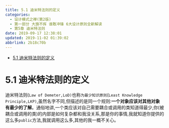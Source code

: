 ```yaml
---
title: 5.1 迪米特法则的定义
categories: 
  - 设计模式之禅(第2版)
  - 第一部分 大旗不挥 谁敢冲锋 6大设计原则全新解读
  - 第5章 迪米特法则
date: 2019-09-17 12:38:01
updated: 2019-11-02 01:39:02
abbrlink: 2b18c70b
---
```

- [5.1 迪米特法则的定义](/ReadingNotes/2b18c70b/#5-1-迪米特法则的定义)

<!--more-->
<script src="https://cdn.bootcss.com/jquery/3.4.0/jquery.slim.min.js"></script>
<script>$(document).ready(function () {$(".post-body > ul:nth-child(1)").hide();});</script>

<!--end-->
<!--SSTStart-->
# 5.1 迪米特法则的定义 #
迪米特法则(`Law of Demeter,LoD)`也称`为最少知识原则`(`Least Knowledge Principle,LKP)`,虽然名字不同,但描述的是同一个规则:**一个对象应该对其他对象有最少的了解**。通俗地讲,一个类应该对自己需要耦合或调用的类知道得最少,你(被耦合或调用的类)的内部是如何复杂都和我没关系,那是你的事情,我就知道你提供的这么多`public`方法,我就调用这么多,其他的我一概不关心。
<!--SSTStop-->

